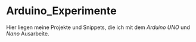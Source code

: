 # Arduino_Experimente

Hier liegen meine Projekte und Snippets, die ich mit dem *Arduino UNO* und 
*Nano* Ausarbeite.
